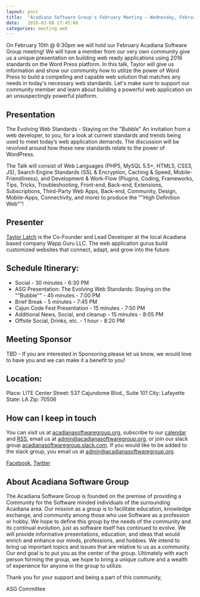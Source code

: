 ```yaml
---
layout: post
title:  "Acadiana Software Group's February Meeting – Wednesday, February 10th @ 6:30 PM"
date:   2016-02-08 17:45:00
categories: meeting web
---
```

On February 10th @ 6:30pm we will hold our February Acadiana Software Group meeting! We will have a member from our very own community give us a unique presentation on building web ready applications using 2016 standards on the Word Press platform. In this talk, Taylor will give us information and show our community how to utilize the power of Word Press to build a compelling and capable web solution that matches any needs in today's necessary web standards. Let's make sure to support our community member and learn about building a powerful web application on an unsuspectingly powerful platform.

## Presentation

The Evolving Web Standards - Staying on the "Bubble"
An invitation from a web developer, to you, for a look at current standards and trends being used to meet today’s web application demands. The discussion will be revolved around how these new standards relate to the power of WordPress.
 
The Talk will consist of Web Languages (PHP5, MySQL 5.5+, HTML5, CSS3, JS), Search Engine Standards (SSL & Encryption, Caching & Speed, Mobile-Friendliness), and Development & Work-Flow (Plugins, Coding, Frameworks, Tips, Tricks, Troubleshooting, Front-end, Back-end, Extensions, Subscriptions, Third-Party Web Apps, Back-end, Community, Design, Mobile-Apps, Connectivity, and more) to produce the ""High Definition Web""!

## Presenter

[Taylor Latch](http://www.wapp.guru/) is the Co-Founder and Lead Developer at the local Acadiana based company Wapp Guru LLC. The web application gurus build customized websites that connect, adapt, and grow into the future.

## Schedule Itinerary:

* Social - 30 minutes - 6:30 PM
* ASG Presentation: The Evolving Web Standards: Staying on the ""Bubble"" - 45 minutes - 7:00 PM
* Brief Break - 5 minutes - 7:45 PM
* Cajun Code Fest Presentation - 15 minutes - 7:50 PM
* Additional News, Social, and cleanup - 15 minutes - 8:05 PM
* Offsite Social, Drinks, etc. - 1 hour - 8:20 PM

## Meeting Sponsor

TBD - If you are interested in Sponsoring please let us know, we would love to have you and we can make it a benefit to you!

## Location:

Place: LITE Center
Street: 537 Cajundome Blvd., Suite 101
City: Lafayette
State: LA
Zip: 70506

## How can I keep in touch

You can visit us at [acadianasoftwaregroup.org](https://acadianasoftwaregroup.org), subscribe to our [calendar](webcal://acadianasoftwaregroup.org/api/cal/ical) and [RSS](https://acadianasoftwaregroup.org/api/cms/rss), email us at [admin@acadianasoftwaregroup.org](mailto:admin@acadianasoftwaregroup.org), or join our slack group [acadianasoftwaregroup.slack.com](https://acadianasoftwaregroup.slack.com). If you would like to be added to the slack group, you email us at [admin@acadianasoftwaregroup.org](mailto:admin@acadianasoftwaregroup.org).

[Facebook](https://www.facebook.com/groups/acadianasoftwaregroup/), [Twitter](https://twitter.com/AcadianaSG)

## About Acadiana Software Group

The Acadiana Software Group is founded on the premise of providing a Community for the Software minded individuals of the surrounding Acadiana area. Our mission as a group is to facilitate education, knowledge exchange, and community among those who use Software as a profession or hobby. We hope to define this group by the needs of the community and its continual evolution, just as software itself has continued to evolve. We will provide informative presentations, education, and ideas that would enrich and enhance our minds, professions, and hobbies. We intend to bring up important topics and issues that are relative to us as a community. Our end goal is to put you as the center of the group. Ultimately with each person forming the group, we hope to bring a unique culture and a wealth of experience for anyone in the group to utilize.

Thank you for your support and being a part of this community,

ASG Committee

